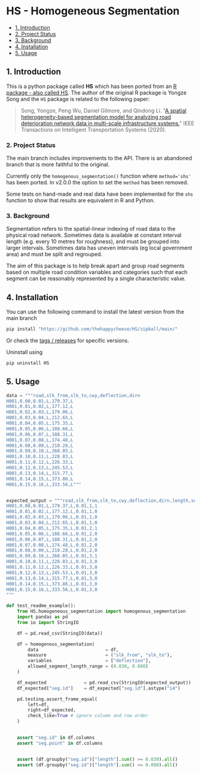 # HS - Homogeneous Segmentation <!-- omit in toc -->

- [1. Introduction](#1-introduction)
- [2. Project Status](#2-project-status)
- [3. Background](#3-background)
- [4. Installation](#4-installation)
- [5. Usage](#5-usage)

## 1. Introduction

This is a python package called **HS** which has been ported from an
[R package - also called HS](https://cran.r-project.org/web/packages/HS/index.html).
The author of the original R package is Yongze Song and the `HS` package is related to
the following paper:

> Song, Yongze, Peng Wu, Daniel Gilmore, and Qindong Li.
> "[A spatial heterogeneity-based segmentation model for analyzing road deterioration network data in multi-scale infrastructure systems.](https://ieeexplore.ieee.org/document/9123684)"
> IEEE Transactions on Intelligent Transportation Systems (2020).

### 2. Project Status

The main branch includes improvements to the API. There is an abandoned branch
that is more faithful to the original.

Currently only the `homogenous_segmentation()` function where `method='shs'` has
been ported. In v2.0.0 the option to set the `method` has been removed.

Some tests on hand-made and real data have been implemented for the `shs`
function to show that results are equivalent in R and Python.

### 3. Background

Segmentation refers to the spatial-linear indexing of road data to the physical
road network. Sometimes data is available at constant interval length (e.g.
every 10 metres for roughness), and must be grouped into larger intervals.
Sometimes data has uneven intervals (eg local government area) and must be split
and regrouped.

The aim of this package is to help break apart and group road segments based on
multiple road condition variables and categories such that each segment can be
reasonably represented by a single characteristic value.

## 4. Installation

You can use the following command to install the latest version from the main
branch

```bash
pip install "https://github.com/thehappycheese/HS/zipball/main/"
```

Or check the [tags / releases](https://github.com/thehappycheese/HS/releases) for
specific versions.

Uninstall using

```bash
pip uninstall HS
```

## 5. Usage

```python
data = """road,slk_from,slk_to,cwy,deflection,dirn
H001,0.00,0.01,L,179.37,L
H001,0.01,0.02,L,177.12,L
H001,0.02,0.03,L,179.06,L
H001,0.03,0.04,L,212.65,L
H001,0.04,0.05,L,175.35,L
H001,0.05,0.06,L,188.66,L
H001,0.06,0.07,L,188.31,L
H001,0.07,0.08,L,174.48,L
H001,0.08,0.09,L,210.28,L
H001,0.09,0.10,L,260.05,L
H001,0.10,0.11,L,228.83,L
H001,0.11,0.12,L,226.33,L
H001,0.12,0.13,L,245.53,L
H001,0.13,0.14,L,315.77,L
H001,0.14,0.15,L,373.86,L
H001,0.15,0.16,L,333.56,L"""


expected_output = """road,slk_from,slk_to,cwy,deflection,dirn,length,seg.id,seg.point
H001,0.00,0.01,L,179.37,L,0.01,1,1
H001,0.01,0.02,L,177.12,L,0.01,1,0
H001,0.02,0.03,L,179.06,L,0.01,1,0
H001,0.03,0.04,L,212.65,L,0.01,1,0
H001,0.04,0.05,L,175.35,L,0.01,2,1
H001,0.05,0.06,L,188.66,L,0.01,2,0
H001,0.06,0.07,L,188.31,L,0.01,2,0
H001,0.07,0.08,L,174.48,L,0.01,2,0
H001,0.08,0.09,L,210.28,L,0.01,2,0
H001,0.09,0.10,L,260.05,L,0.01,3,1
H001,0.10,0.11,L,228.83,L,0.01,3,0
H001,0.11,0.12,L,226.33,L,0.01,3,0
H001,0.12,0.13,L,245.53,L,0.01,3,0
H001,0.13,0.14,L,315.77,L,0.01,3,0
H001,0.14,0.15,L,373.86,L,0.01,3,0
H001,0.15,0.16,L,333.56,L,0.01,3,0
"""

def test_readme_example():
    from HS.homogeneous_segmentation import homogenous_segmentation
    import pandas as pd
    from io import StringIO

    df = pd.read_csv(StringIO(data))

    df = homogenous_segmentation(
        data                         = df,
        measure                      = ("slk_from", "slk_to"),
        variables                    = ["deflection"],
        allowed_segment_length_range = (0.030, 0.080)
    )

    df_expected              = pd.read_csv(StringIO(expected_output))
    df_expected["seg.id"]    = df_expected["seg.id"].astype("i4")

    pd.testing.assert_frame_equal(
        left=df,
        right=df_expected,
        check_like=True # ignore column and row order
    )
    

    assert "seg.id" in df.columns
    assert "seg.point" in df.columns


    assert (df.groupby("seg.id")["length"].sum() >= 0.030).all()
    assert (df.groupby("seg.id")["length"].sum() <= 0.080).all()
```
